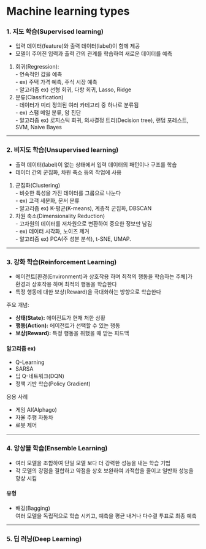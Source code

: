 # Machine learning types

### 1.  지도 학습(Supervised learning)

* 입력 데이터(feature)와 출력 데이터(label)이 함께 제공
* 모델이 주어진 입력과 출력 간의  관계를  학습하여 새로운 데이터를 예측

1. 회귀(Regression):\
   \- 연속적인 값을 예측\
   \- ex) 주택 가격 예측, 주식 시장 예측\
   \- 알고리즘 ex) 선형 회귀, 다항 회귀, Lasso, Ridge
2. 분류(Classification)\
   \- 데이터가 미리 정의된 여러 카테고리 중 하나로 분류됨\
   \- ex) 스팸 메일 분류, 암 진단\
   \- 알고리즘 ex) 로지스틱 회귀, 의사결정 트리(Decision tree), 랜덤 포레스트, SVM, Naive Bayes

***

### 2. 비지도 학습(Unsupervised learning)

* 출력 데이터(label)이 없는 상태에서 입력 데이터의 패턴이나 구조를 학습
* 데이터 간의 군집화, 차원 축소 등의 작업에 사용

1. 군집화(Clustering)\
   \-  비슷한 특성을 가진 데이터를 그룹으로 나눈다\
   \- ex) 고객 세분화, 문서 분류\
   \- 알고리즘 ex) K-평균(K-means), 계층적 군집화, DBSCAN
2. 차원 축소(Dimensionality Reduction)\
   \- 고차원의 데이터를 저차원으로 변환하여 중요한 정보만 남김\
   \- ex) 데이터 시각화, 노이즈 제거\
   \- 알고리즘 ex) PCA(주 성분 분석), t-SNE, UMAP.

***

### 3. 강화 학습(Reinforcement Learning)

* 에이전트\[환경(Environment)과 상호작용 하며 최적의 행동을 학습하는 주체]가\
  환경과 상호작용 하며 최적의 행동을 학습한다
* 특정 행동에 대한 보상(Reward)을 극대화하는 방향으로 학습한다

&#x20;주요 개념:

* **상태(State):** 에이전트가 현재 처한 상황
* **행동(Action):** 에이전트가 선택할 수 있는 행동
* **보상(Reward):** 특정 행동을 취했을 때 받는 피드백

#### 알고리즘 ex)&#x20;

* Q-Learning
* SARSA
* 딥 Q-네트워크(DQN)
* 정책 기반 학습(Policy Gradient)

응용 사례

* 게임 AI(Alphago)
* 자율 주행 자동차
* 로봇 제어

***

### 4. 앙상블 학습(Ensemble Learning)

* 여러 모델을 조합하여 단일 모델 보다 더 강력한 성능을 내는 학습 기법
* 각 모델의 강점을 결합하고 약점을 상호 보완하여 과적합을 줄이고 일반화 성능을 향상 시킴

#### 유형&#x20;

* 배깅(Bagging)\
  여러 모델을 독립적으로 학습 시키고, 예측을 평균 내거나 다수결 투표로 최종 예측

***

### 5. 딥 러닝(Deep Learning)




